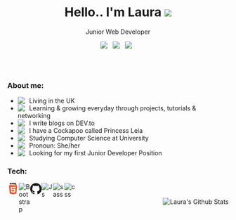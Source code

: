 
<div class="hero-image">
  <div class="hero-text">
    <h1 align= 'center'> Hello.. I'm Laura <img src="https://media.giphy.com/media/hvRJCLFzcasrR4ia7z/giphy.gif" width="25px"> </h1>
    <p align="center"> Junior Web Developer</u></p>
  
     
 <p align='center'>
<a href="https://www.linkedin.com/in/laurawilkinson29/"><img height="30" src="https://raw.githubusercontent.com/trinwin/trinwin/master/icons/linkedin.png?raw=true"></a>&nbsp;&nbsp;
  <a href="https://twitter.com/miss_lorsx"><img height="30" src="https://raw.githubusercontent.com/trinwin/trinwin/master/icons/twitter.png?raw=true"></a>&nbsp;&nbsp;
  <a href="https://dev.to/misslorsx"><img height="30" src="https://raw.githubusercontent.com/trinwin/trinwin/master/icons/devto.png?raw=true"></a>&nbsp;&nbsp;
  
   
  
  </div>
</div>
<br>
<br>

### <h3> About me: </h3>

- <img align="left" width="26px" src ="https://img.icons8.com/emoji/48/000000/united-kingdom-emoji.png"/> Living in the UK
- <img align="left" width="26px" src="https://img.icons8.com/emoji/48/000000/seedling.png"/> Learning & growing everyday through projects, tutorials & networking
- <img align="left" width="26px" src="https://img.icons8.com/emoji/48/000000/pencil-emoji.png"/> I write blogs on DEV.to
- <img align="left" width="26px" src="https://img.icons8.com/emoji/48/000000/dog-face.png"/> I have a Cockapoo called Princess Leia
- <img align="left" width="26px" src="https://img.icons8.com/emoji/48/000000/graduation-cap-emoji.png"/> Studying Computer Science at University
- <img align="left" width="26px" src="https://img.icons8.com/emoji/48/000000/woman-blond-hair.png"/> Pronoun: She/her
- <img align="left" width="26px" src="https://img.icons8.com/emoji/48/000000/briefcase-emoji.png"/> Looking for my first Junior Developer Position

 
 
 <h3> Tech: </h3>

<img align="left" alt="HTML5" width="26px" src="https://raw.githubusercontent.com/github/explore/80688e429a7d4ef2fca1e82350fe8e3517d3494d/topics/html/html.png" />
<img align="left" alt="Bootstrap" width="26px" src="https://www.pinclipart.com/picdir/middle/35-353932_bootstrap-bootstrap-4-logo-png-clipart.png" />
<img align="left" alt="GitHub" width="26px" src="https://raw.githubusercontent.com/github/explore/78df643247d429f6cc873026c0622819ad797942/topics/github/github.png" />
<img align="left" alt="Js" width="26px" src="https://img.icons8.com/color/48/000000/javascript.png"/>
<img align="left" alt="sass" width="26px" src="https://img.icons8.com/color/48/000000/sass.png"/>
<img align="left" alt="css" width="26px" src="https://img.icons8.com/dusk/64/000000/css3.png"/>
<br>
<br>

<img align="right" alt="Laura's Github Stats" src="https://github-readme-stats.vercel.app/api?username=misslorsx&show_icons=true&hide_border=true&count_private=true" />



